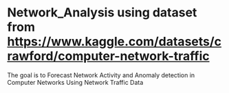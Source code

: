 # Network_Analysis using dataset from https://www.kaggle.com/datasets/crawford/computer-network-traffic
The goal is to Forecast Network Activity and Anomaly detection in Computer Networks Using Network Traffic Data
